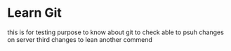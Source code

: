 # Learn Git 
this is for testing purpose to know about git 
to check able to psuh
changes on server
third changes to lean another commend
